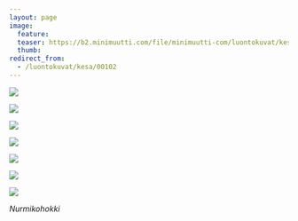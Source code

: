 ```yaml
---
layout: page
image:
  feature:
  teaser: https://b2.minimuutti.com/file/minimuutti-com/luontokuvat/kes%C3%A4/6/DS26328-245px.jpg
  thumb:
redirect_from:
  - /luontokuvat/kesa/00102
---
```


![](https://b2.minimuutti.com/file/minimuutti-com/luontokuvat/kes%C3%A4/6/DS26312-800px.jpg)

![](https://b2.minimuutti.com/file/minimuutti-com/luontokuvat/kes%C3%A4/6/DS26326-800px.jpg)

![](https://b2.minimuutti.com/file/minimuutti-com/luontokuvat/kes%C3%A4/6/DS26328-800px.jpg)

![](https://b2.minimuutti.com/file/minimuutti-com/luontokuvat/kes%C3%A4/6/DS26336-800px.jpg)

![](https://b2.minimuutti.com/file/minimuutti-com/luontokuvat/kes%C3%A4/6/DS26352-800px.jpg)

![](https://b2.minimuutti.com/file/minimuutti-com/luontokuvat/kes%C3%A4/6/DS26344-800px.jpg)

![](https://b2.minimuutti.com/file/minimuutti-com/luontokuvat/kes%C3%A4/6/DS26349-800px.jpg)

*Nurmikohokki*
